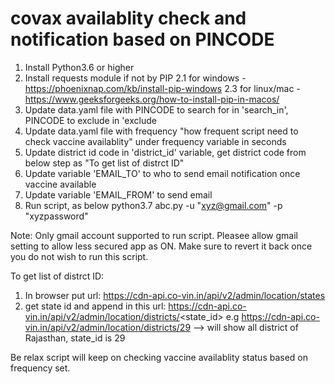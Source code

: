 # covax availablity check and notification based on PINCODE
1. Install Python3.6 or higher
2. Install requests module if not by PIP
  2.1 for windows - https://phoenixnap.com/kb/install-pip-windows
  2.3 for linux/mac - https://www.geeksforgeeks.org/how-to-install-pip-in-macos/
3. Update data.yaml file with PINCODE to search for in 'search_in', PINCODE to exclude in 'exclude
4. Update data.yaml file with frequency "how frequent script need to check vaccine availablity" under frequency variable in seconds
5. Update district id code in 'district_id' variable, get district code from below step as "To get list of distrct ID"
6. Update variable 'EMAIL_TO' to who to send email notification once vaccine available
7. Update variable 'EMAIL_FROM' to send email
8. Run script, as below
python3.7 abc.py -u "xyz@gmail.com" -p "xyzpassword"

Note: Only gmail account supported to run script. Pleasee allow gmail setting to allow less secured app as ON. Make sure to revert it back once you do not wish to run this script.

To get list of distrct ID:
1. In browser put url: https://cdn-api.co-vin.in/api/v2/admin/location/states
2. get state id and append in this url: https://cdn-api.co-vin.in/api/v2/admin/location/districts/<state_id>
e.g https://cdn-api.co-vin.in/api/v2/admin/location/districts/29 --> will show all district of Rajasthan, state_id is 29

Be relax script will keep on checking vaccine availablity status based on frequency set. 
